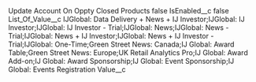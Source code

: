 <?xml version="1.0" encoding="UTF-8"?>
<CustomMetadata xmlns="http://soap.sforce.com/2006/04/metadata" xmlns:xsi="http://www.w3.org/2001/XMLSchema-instance" xmlns:xsd="http://www.w3.org/2001/XMLSchema">
    <label>Update Account On Oppty Closed Products</label>
    <protected>false</protected>
    <values>
        <field>IsEnabled__c</field>
        <value xsi:type="xsd:boolean">false</value>
    </values>
    <values>
        <field>List_Of_Value__c</field>
        <value xsi:type="xsd:string">IJGlobal: Data Delivery + News + IJ Investor;IJGlobal: IJ Investor;IJGlobal: IJ Investor - Trial;IJGlobal: News;IJGlobal: News - Trial;IJGlobal: News + IJ Investor;IJGlobal: News + IJ Investor - Trial;IJGlobal: One-Time;Green Street News: Canada;IJ Global: Award Table;Green Street News: Europe;UK Retail Analytics Pro;IJ Global: Award Add-on;IJ Global: Award Sponsorship;IJ Global: Event Sponsorship;IJ Global: Events Registration</value>
    </values>
    <values>
        <field>Value__c</field>
        <value xsi:nil="true"/>
    </values>
</CustomMetadata>
